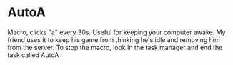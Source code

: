# AutoA
Macro, clicks "a" every 30s. Useful for keeping your computer awake. My friend uses it to keep his game from thinking he's idle and removing him from the server. To stop the macro, look in the task manager and end the task called AutoA
